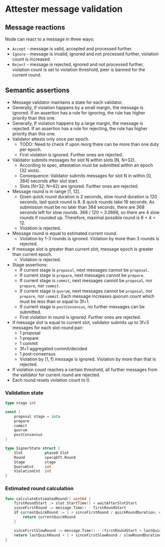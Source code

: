 # Attester message validation

## Message reactions

Node can react to a message in three ways:
- `Accept` - message is valid, accepted and processed further.
- `Ignore` - message is invalid, ignored and not processed further, violation count is increased.
- `Reject` - message is rejected, ignored and not processed further, violation count is set to violation threshold, peer is banned for the current round.

## Semantic assertions

- Message validator maintains a state for each validator.
- Generally, if violation happens by a small margin, the message is ignored. If an assertion has a rule for ignoring, the rule has higher priority than this one.
- Generally, If violation happens by a large margin, the message is rejected. If an assertion has a rule for rejecting, the rule has higher priority than this one.
- Validator attests only once per epoch.
  - TODO: Need to check if upon reorg there can be more than one duty per epoch.
  - First violation is ignored. Further ones are rejected.
- Validator submits messages for slot N within slots [N, N+32).
  - According to spec, attestation must be submitted within an epoch (32 slots).
  - Consequence: Validator submits messages for slot N in within [0, 384) seconds after slot start.
  - Slots [N+32; N+42) are ignored. Further ones are rejected.
- Message round is in range [1, 12].
  - Given quick round duration is 2 seconds, slow round duration is 120 seconds, last quick round is 8. 8 quick rounds take 16 seconds. As submission must be no later than 384 seconds, there are 368 seconds left for slow rounds. 368 / 120 = 3.0666, so there are 4 slow rounds if rounded up. Therefore, maximal possible round is 8 + 4 = 12.
  - Violation is rejected.
- Message round is equal to estimated current round.
  - Violation by 1-3 rounds is ignored. Violation by more than 3 rounds is rejected.
- If message slot is greater than current slot, message epoch is greater than current epoch.
  - Violation is rejected.
- Stage assertions:
  - If current stage is `proposal`, next messages cannot be `proposal`.
  - If current stage is `prepare`, next messages cannot be `prepare`.
  - If current stage is `commit`, next messages cannot be `proposal`, nor `prepare`, nor `commit`.
  - If current stage is `quorum`, next messages cannot be `proposal`, nor `prepare`, nor `commit`. Each message increases quorum count which must be less than or equal to 3f+1.
  - If current stage is `postConsensus`, no further messages can be submitted.
  - First violation in round is ignored. Further ones are rejected.
- If message slot is equal to current slot, validator submits up to 3f+5 messages for each slot-round pair:
  - 1 proposal
  - 1 prepare
  - 1 commit
  - 3f+1 aggregated commit/decided
  - 1 post-consensus
  - Violation by [1, f] message is ignored. Violation by more than that is rejected.
- If violation count reaches a certain threshold, all further messages from the validator for current round are rejected.
- Each round resets violation count to 0.

### Validation state

```go
type stage int

const (
    proposal stage = iota
    prepare
    commit
    quorum
    postConsensus
)

type SignerState struct {
    Slot          phase0.Slot
    Round         specqbft.Round
    Stage         stage
    QuorumCnt     int
    ViolationCnt  int
}
```

### Estimated round calculation 

```go
func calculateEstimatedRound() uint64 {
    firstRoundStart := slot.StartTime() + waitAfterSlotStart
    sinceFirstRound := message.Time() - firstRoundStart
    if currentQuickRound := 1 + sinceFirstRound / quickRoundDuration; currentQuickRound <= lastQuickRound {
        return currentQuickRound
    }

    sinceFirstSlowRound := message.Time() - (firstRoundStart + lastQuickRound * quickRoundDuration)
    return lastQuickRound + 1 + sinceFirstSlowRound / slowRoundDuration
}
```




